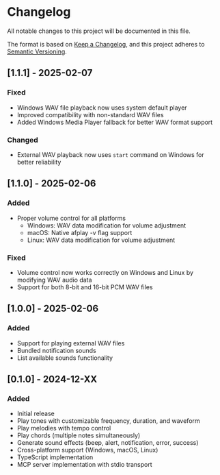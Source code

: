# Changelog

All notable changes to this project will be documented in this file.

The format is based on [Keep a Changelog](https://keepachangelog.com/en/1.0.0/),
and this project adheres to [Semantic Versioning](https://semver.org/spec/v2.0.0.html).

## [1.1.1] - 2025-02-07

### Fixed
- Windows WAV file playback now uses system default player
- Improved compatibility with non-standard WAV files
- Added Windows Media Player fallback for better WAV format support

### Changed
- External WAV playback now uses `start` command on Windows for better reliability

## [1.1.0] - 2025-02-06

### Added
- Proper volume control for all platforms
  - Windows: WAV data modification for volume adjustment
  - macOS: Native afplay -v flag support
  - Linux: WAV data modification for volume adjustment

### Fixed
- Volume control now works correctly on Windows and Linux by modifying WAV audio data
- Support for both 8-bit and 16-bit PCM WAV files

## [1.0.0] - 2025-02-06

### Added
- Support for playing external WAV files
- Bundled notification sounds
- List available sounds functionality

## [0.1.0] - 2024-12-XX

### Added
- Initial release
- Play tones with customizable frequency, duration, and waveform
- Play melodies with tempo control
- Play chords (multiple notes simultaneously)
- Generate sound effects (beep, alert, notification, error, success)
- Cross-platform support (Windows, macOS, Linux)
- TypeScript implementation
- MCP server implementation with stdio transport
